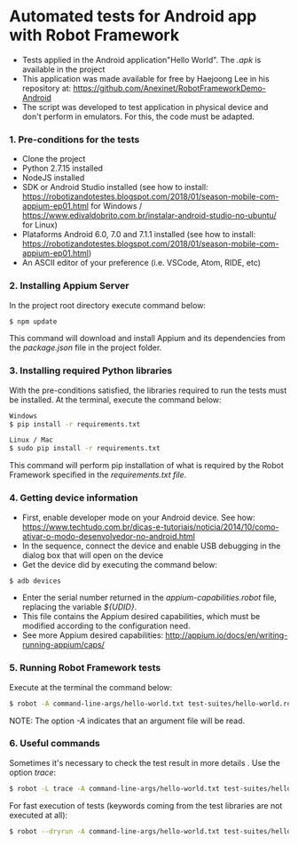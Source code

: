 # Automated tests for Android app with Robot Framework

- Tests applied in the Android application"Hello World". The <i>.apk</i> is available in the project 
- This application was made available for free by Haejoong Lee in his repository at: https://github.com/Anexinet/RobotFrameworkDemo-Android
- The script was developed to test application in physical device and don't perform in emulators. For this, the code must be adapted.

### 1. Pre-conditions for the tests
- Clone the project
- Python 2.7.15 installed
- NodeJS installed
- SDK or Android Studio installed (see how to install: https://robotizandotestes.blogspot.com/2018/01/season-mobile-com-appium-ep01.html for Windows / https://www.edivaldobrito.com.br/instalar-android-studio-no-ubuntu/ for Linux)
- Plataforms Android 6.0, 7.0 and 7.1.1 installed (see how to install: https://robotizandotestes.blogspot.com/2018/01/season-mobile-com-appium-ep01.html)
- An ASCII editor of your preference (i.e. VSCode, Atom, RIDE, etc)</br>

### 2. Installing Appium Server
In the project root directory execute command below:
```sh
$ npm update 
```
This command will download and install Appium and its dependencies from the <i>package.json</i> file in the project folder.</br>

### 3. Installing required Python libraries
With the pre-conditions satisfied, the libraries required to run the tests must be installed. At the terminal, execute the command below:
```sh
Windows
$ pip install -r requirements.txt
```
```sh
Linux / Mac
$ sudo pip install -r requirements.txt
```
This command will perform pip installation of what is required by the Robot Framework specified in the <i>requirements.txt file</i>.</br>

### 4. Getting device information
- First, enable developer mode on your Android device. See how: https://www.techtudo.com.br/dicas-e-tutoriais/noticia/2014/10/como-ativar-o-modo-desenvolvedor-no-android.html
- In the sequence, connect the device and enable USB debugging in the dialog box that will open on the device
- Get the device did by executing the command below:
```sh
$ adb devices
```
- Enter the serial number returned in the <i>appium-capabilities.robot</i> file, replacing the variable <i>${UDID}</i>.
- This file contains the Appium desired capabilities, which must be modified according to the configuration need.
- See more Appium desired capabilities: http://appium.io/docs/en/writing-running-appium/caps/

### 5. Running Robot Framework tests
Execute at the terminal the command below:
```sh
$ robot -A command-line-args/hello-world.txt test-suites/hello-world.robot
```  
NOTE: The option <i>-A</i> indicates that an argument file will be read.

### 6. Useful commands
Sometimes it's necessary to check the test result in more details . Use the option <i>trace</i>:
```sh
$ robot -L trace -A command-line-args/hello-world.txt test-suites/hello-world.robot
```  
For fast execution of tests (keywords coming from the test libraries are not executed at all):
```sh
$ robot --dryrun -A command-line-args/hello-world.txt test-suites/hello-world.robot
``` 



